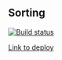 ## Sorting
[![Build status](https://ci.appveyor.com/api/projects/status/r6gt6bth05k6g2om?svg=true)](https://ci.appveyor.com/project/wee-owl/sorting)

[Link to deploy](https://wee-owl.github.io/ahj_dom_sorting)
